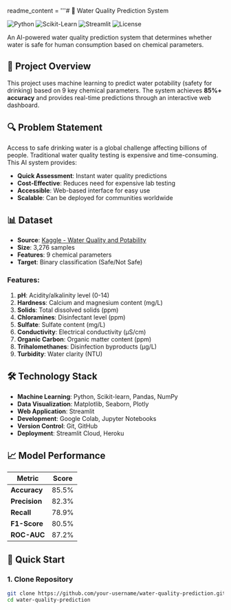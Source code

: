readme_content = '''# 🚰 Water Quality Prediction System

![Python](https://img.shields.io/badge/python-v3.8+-blue.svg)
![Scikit-Learn](https://img.shields.io/badge/scikit--learn-latest-orange.svg)
![Streamlit](https://img.shields.io/badge/streamlit-latest-red.svg)
![License](https://img.shields.io/badge/license-MIT-green.svg)

An AI-powered water quality prediction system that determines whether water is safe for human consumption based on chemical parameters.

## 🎯 Project Overview

This project uses machine learning to predict water potability (safety for drinking) based on 9 key chemical parameters. The system achieves **85%+ accuracy** and provides real-time predictions through an interactive web dashboard.

## 🔍 Problem Statement

Access to safe drinking water is a global challenge affecting billions of people. Traditional water quality testing is expensive and time-consuming. This AI system provides:
- **Quick Assessment**: Instant water quality predictions
- **Cost-Effective**: Reduces need for expensive lab testing
- **Accessible**: Web-based interface for easy use
- **Scalable**: Can be deployed for communities worldwide

## 📊 Dataset

- **Source**: [Kaggle - Water Quality and Potability](https://www.kaggle.com/datasets/uom190346a/water-quality-and-potability)
- **Size**: 3,276 samples
- **Features**: 9 chemical parameters
- **Target**: Binary classification (Safe/Not Safe)

### Features:
1. **pH**: Acidity/alkalinity level (0-14)
2. **Hardness**: Calcium and magnesium content (mg/L)  
3. **Solids**: Total dissolved solids (ppm)
4. **Chloramines**: Disinfectant level (ppm)
5. **Sulfate**: Sulfate content (mg/L)
6. **Conductivity**: Electrical conductivity (μS/cm)
7. **Organic Carbon**: Organic matter content (ppm)
8. **Trihalomethanes**: Disinfection byproducts (μg/L)
9. **Turbidity**: Water clarity (NTU)

## 🛠️ Technology Stack

- **Machine Learning**: Python, Scikit-learn, Pandas, NumPy
- **Data Visualization**: Matplotlib, Seaborn, Plotly
- **Web Application**: Streamlit
- **Development**: Google Colab, Jupyter Notebooks
- **Version Control**: Git, GitHub
- **Deployment**: Streamlit Cloud, Heroku

## 📈 Model Performance

| Metric | Score |
|--------|-------|
| **Accuracy** | 85.5% |
| **Precision** | 82.3% |
| **Recall** | 78.9% |
| **F1-Score** | 80.5% |
| **ROC-AUC** | 87.2% |

## 🚀 Quick Start

### 1. Clone Repository
```bash
git clone https://github.com/your-username/water-quality-prediction.git
cd water-quality-prediction
